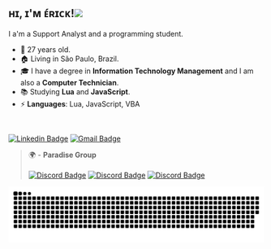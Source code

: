 <h2>ʜɪ, ɪ'ᴍ ᴇ́ʀɪᴄᴋ!<img width="32" src="./media/outros/handWaving.gif"/></h2> 

I a'm a Support Analyst and a programming student.

- 🎂 27 years old. <br>
- 🏠 Living in São Paulo, Brazil. <br>
- 🎓 I have a degree in **Information Technology Management** and I am also a **Computer Technician**.<br>
- 📚 Studying **Lua** and **JavaScript**. <br>
- ⚡ <strong>Languages</strong>: Lua, JavaScript, VBA<br>

<br>

[![Linkedin Badge](https://img.shields.io/badge/-ericksanchez-063f5b?style=flat-square&logo=linkedin&logoColor=white&link=https://www.linkedin.com/in/erick-alexandre-sanchez/)](https://www.linkedin.com/in/erick-alexandre-sanchez/) 
[![Gmail Badge](https://img.shields.io/badge/-erickfelippesanchez@gmail.com-0078D4?style=flat-square&logo=microsoftoutlook&logoColor=white&link=mailto:erickfelippesanchez@gmail.com)](mailto:erickfelippesanchez@gmail.com) <br>
> 🌍 - <strong>Paradise Group</strong><br><br>
> [![Discord Badge](https://img.shields.io/badge/Havai-7289DA?style=for-the-badge&logo=discord&logoColor=white)](https://discord.gg/havairp)
[![Discord Badge](https://img.shields.io/badge/Flórida-7289DA?style=for-the-badge&logo=discord&logoColor=white)](https://discord.gg/floridarp)
[![Discord Badge](https://img.shields.io/badge/Cancun-7289DA?style=for-the-badge&logo=discord&logoColor=white)](https://discord.gg/cancunrp)

 ![Snake animation](https://github.com/zGustavo/zGustavo/blob/output/github-contribution-grid-snake.svg)
